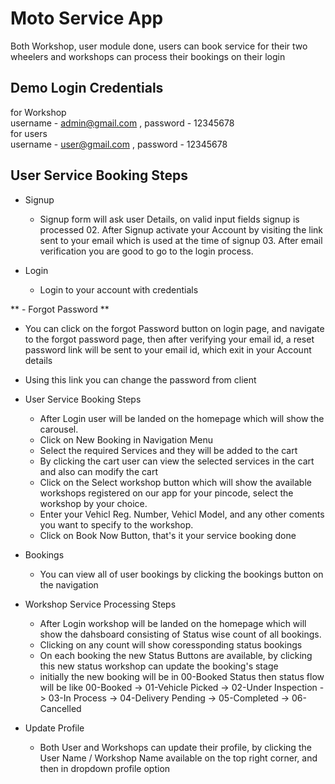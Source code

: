 # Moto Service App

Both Workshop, user module done, users can book service for their two wheelers and workshops can process their bookings on their login

## Demo Login Credentials

for Workshop \
username - admin@gmail.com , password - 12345678 \
for users \
username - user@gmail.com , password - 12345678

## User Service Booking Steps

- Signup

  - Signup form will ask user Details, on valid input fields signup is processed 02. After Signup activate your Account by visiting the link sent to your email which is used at the time of signup 03. After email verification you are good to go to the login process.

- Login

  - Login to your account with credentials

** - Forgot Password **

- You can click on the forgot Password button on login page, and navigate to the forgot password page, then after verifying your email id, a reset password link will be sent to your email id, which exit in your Account details
- Using this link you can change the password from client

- User Service Booking Steps

  - After Login user will be landed on the homepage which will show the carousel.
  - Click on New Booking in Navigation Menu
  - Select the required Services and they will be added to the cart
  - By clicking the cart user can view the selected services in the cart and also can modify the cart
  - Click on the Select workshop button which will show the available workshops registered on our app for your pincode, select the workshop by your choice.
  - Enter your Vehicl Reg. Number, Vehicl Model, and any other coments you want to specify to the workshop.
  - Click on Book Now Button, that's it your service booking done

- Bookings

  - You can view all of user bookings by clicking the bookings button on the navigation

- Workshop Service Processing Steps

  - After Login workshop will be landed on the homepage which will show the dahsboard consisting of Status wise count of all bookings.
  - Clicking on any count will show coressponding status bookings
  - On each booking the new Status Buttons are available, by clicking this new status workshop can update the booking's stage
  - initially the new booking will be in 00-Booked Status then status flow will be like
    00-Booked -> 01-Vehicle Picked -> 02-Under Inspection -> 03-In Process -> 04-Delivery Pending -> 05-Completed -> 06-Cancelled

- Update Profile

  - Both User and Workshops can update their profile, by clicking the User Name / Workshop Name available on the top right corner, and then in dropdown profile option
